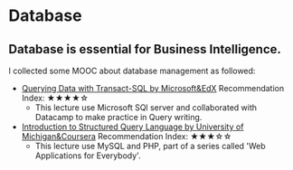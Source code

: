 # Database
## Database is essential for Business Intelligence.
I collected some MOOC about database management as followed:

* [Querying Data with Transact-SQL by Microsoft&EdX](https://courses.edx.org/courses/course-v1:Microsoft+DAT201x+4T2017/courseware/ae9138f9a2d54963a0d1e99d4cf1c433/b6ab1cfcfb064e7ca2903175f83b32c6/?activate_block_id=block-v1%3AMicrosoft%2BDAT201x%2B4T2017%2Btype%40sequential%2Bblock%40b6ab1cfcfb064e7ca2903175f83b32c6)            Recommendation Index: ★★★★☆
  * This lecture use Microsoft SQl server and collaborated with Datacamp to make practice in Query writing.
* [Introduction to Structured Query Language by University of Michigan&Coursera](https://www.coursera.org/learn/intro-sql/home/welcome) Recommendation Index: ★★★☆☆
  * This lecture use MySQL and PHP, part of a series called 'Web Applications for Everybody'.
